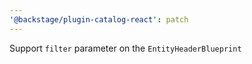 ```yaml
---
'@backstage/plugin-catalog-react': patch
---
```


Support `filter` parameter on the `EntityHeaderBlueprint`
